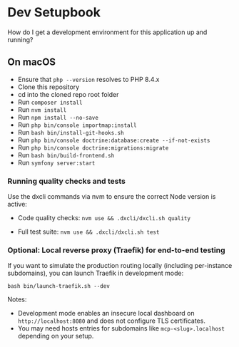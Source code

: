 # Dev Setupbook

How do I get a development environment for this application up and running?


## On macOS

- Ensure that `php --version` resolves to PHP 8.4.x
- Clone this repository
- cd into the cloned repo root folder
- Run `composer install`
- Run `nvm install`
- Run `npm install --no-save`
- Run `php bin/console importmap:install`
- Run `bash bin/install-git-hooks.sh`
- Run `php bin/console doctrine:database:create --if-not-exists`
- Run `php bin/console doctrine:migrations:migrate`
- Run `bash bin/build-frontend.sh`
- Run `symfony server:start`

### Running quality checks and tests

Use the dxcli commands via nvm to ensure the correct Node version is active:

- Code quality checks:
  `nvm use && .dxcli/dxcli.sh quality`

- Full test suite:
  `nvm use && .dxcli/dxcli.sh test`

### Optional: Local reverse proxy (Traefik) for end-to-end testing

If you want to simulate the production routing locally (including per-instance subdomains), you can launch Traefik in development mode:

```
bash bin/launch-traefik.sh --dev
```

Notes:
- Development mode enables an insecure local dashboard on `http://localhost:8080` and does not configure TLS certificates.
- You may need hosts entries for subdomains like `mcp-<slug>.localhost` depending on your setup.
